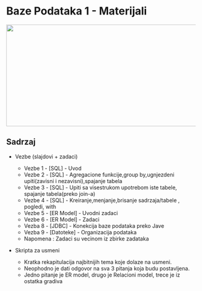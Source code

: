 # Baze Podataka 1 - Materijali

<p align="center">
  <img width="650" height="270" src="https://wpdatatables.com/wp-content/uploads/2018/10/20605.jpg">
</p>


## Sadrzaj
* Vezbe (slajdovi + zadaci)
  * Vezbe 1 - [SQL] - Uvod 
  * Vezbe 2 - [SQL] - Agregacione funkcije,group by,ugnjezdeni upiti(zavisni i nezavisni),spajanje tabela
  * Vezbe 3 - [SQL] - Upiti sa visestrukom upotrebom iste tabele, spajanje tabela(preko join-a)
  * Vezbe 4 - [SQL] - Kreiranje,menjanje,brisanje sadrzaja/tabele , pogledi, with
  * Vezbe 5 - [ER Model] - Uvodni zadaci
  * Vezbe 6 - [ER Model] - Zadaci
  * Vezba 8 - [JDBC] - Konekcija baze podataka preko Jave
  * Vezba 9 - [Datoteke] - Organizacija podataka
  * Napomena : Zadaci su vecinom iz zbirke zadataka

* Skripta za usmeni 
  * Kratka rekapitulacija najbitnijih tema koje dolaze na usmeni. 
  * Neophodno je dati odgovor na sva 3 pitanja koja budu postavljena. 
  * Jedno pitanje je ER model, drugo je Relacioni model, trece je iz ostatka gradiva


